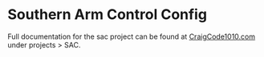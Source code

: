 # Southern Arm Control Config

Full documentation for the sac project can be found at [CraigCode1010.com](http://craigcode1010.com) under projects > SAC.
